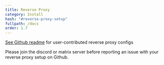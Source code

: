 ```yaml
---
title: Reverse Proxy
category: Install
hash: "#reverse-proxy-setup"
fullpath: /docs
order: 1.7
---
```



[See Github readme](https://github.com/advplyr/audiobookshelf#reverse-proxy-set-up) for user-contributed reverse proxy configs


<div class=warn>Please join the discord or matrix server before reporting an issue with your reverse proxy setup on Github.</div>
